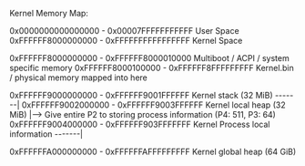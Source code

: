 Kernel Memory Map:

0x0000000000000000 - 0x00007FFFFFFFFFFF		User Space
0xFFFFFF8000000000 - 0xFFFFFFFFFFFFFFFF		Kernel Space

0xFFFFFF8000000000 - 0xFFFFFF8000010000		Multiboot / ACPI / system specific memory
0xFFFFFF8000100000 - 0xFFFFFF8FFFFFFFFF		Kernel.bin / physical memory mapped into here

0xFFFFFF9000000000 - 0xFFFFFF9001FFFFFF		Kernel stack          (32 MiB)   -------|
0xFFFFFF9002000000 - 0xFFFFFF9003FFFFFF		Kernel local heap     (32 MiB)          |--> Give entire P2 to storing process information (P4: 511, P3: 64)
0xFFFFFF9004000000 - 0xFFFFFF903FFFFFFF		Kernel Process local information -------|

0xFFFFFFA000000000 - 0xFFFFFFAFFFFFFFFF		Kernel global heap    (64 GiB)
